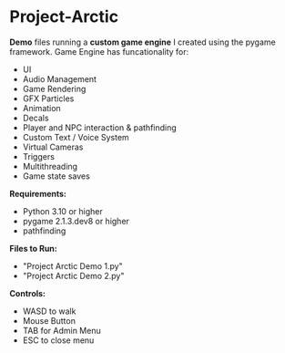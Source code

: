 # Project-Arctic

**Demo** files running a **custom game engine** I created using the pygame framework.
Game Engine has funcationality for:
- UI
- Audio Management
- Game Rendering
- GFX Particles
- Animation
- Decals
- Player and NPC interaction & pathfinding
- Custom Text / Voice System
- Virtual Cameras
- Triggers
- Multithreading
- Game state saves

**Requirements:**
- Python 3.10 or higher
- pygame 2.1.3.dev8 or higher
- pathfinding

**Files to Run:**
- "Project Arctic Demo 1.py"
- "Project Arctic Demo 2.py"

**Controls:**
- WASD to walk
- Mouse Button
- TAB for Admin Menu
- ESC to close menu
